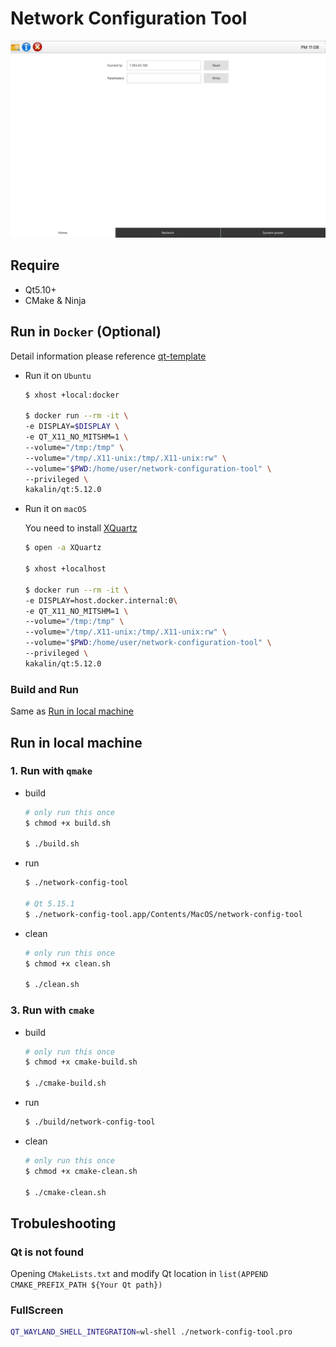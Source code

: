 # Network Configuration Tool

![](images/tool.png)

## Require

- Qt5.10+
- CMake & Ninja

## Run in `Docker` (Optional)

Detail information please reference [qt-template](https://github.com/kaka-lin/qt-template/blob/master/docker/README.md)

- Run it on `Ubuntu`

    ```bash
    $ xhost +local:docker

    $ docker run --rm -it \
    -e DISPLAY=$DISPLAY \
    -e QT_X11_NO_MITSHM=1 \
    --volume="/tmp:/tmp" \
    --volume="/tmp/.X11-unix:/tmp/.X11-unix:rw" \
    --volume="$PWD:/home/user/network-configuration-tool" \
    --privileged \
    kakalin/qt:5.12.0
    ```

- Run it on `macOS`

    You need to install [XQuartz](https://www.xquartz.org/)

    ```bash
    $ open -a XQuartz

    $ xhost +localhost

    $ docker run --rm -it \
    -e DISPLAY=host.docker.internal:0\
    -e QT_X11_NO_MITSHM=1 \
    --volume="/tmp:/tmp" \
    --volume="/tmp/.X11-unix:/tmp/.X11-unix:rw" \
    --volume="$PWD:/home/user/network-configuration-tool" \
    --privileged \
    kakalin/qt:5.12.0

### Build and Run

Same as [Run in local machine](#run-in-local-machine)

## Run in local machine

### 1. Run with `qmake`

- build

    ```bash
    # only run this once
    $ chmod +x build.sh

    $ ./build.sh
    ```

- run

    ```bash
    $ ./network-config-tool

    # Qt 5.15.1
    $ ./network-config-tool.app/Contents/MacOS/network-config-tool
    ```

- clean

    ```bash
    # only run this once
    $ chmod +x clean.sh

    $ ./clean.sh
    ```

### 3. Run with `cmake`

- build

    ```bash
    # only run this once
    $ chmod +x cmake-build.sh

    $ ./cmake-build.sh
    ```

- run

    ```bash
    $ ./build/network-config-tool
    ```

- clean

    ```bash
    # only run this once
    $ chmod +x cmake-clean.sh

    $ ./cmake-clean.sh
    ```

## Trobuleshooting

### Qt is not found

Opening ```CMakeLists.txt``` and modify Qt location in ```list(APPEND CMAKE_PREFIX_PATH ${Your Qt path})```

### FullScreen

```bash
QT_WAYLAND_SHELL_INTEGRATION=wl-shell ./network-config-tool.pro
```
